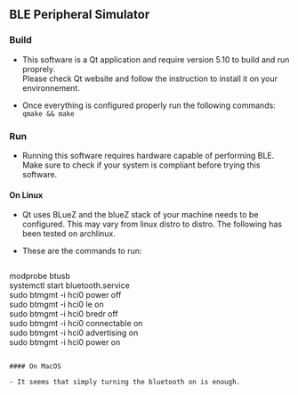 ## BLE Peripheral Simulator

### Build

- This software is a Qt application and require version 5.10 to build and run proprely.  
Please check Qt website and follow the instruction to install it on your environnement. 

- Once everything is configured properly run the following commands:
`qmake && make`

### Run 

 - Running this software requires hardware capable of performing BLE.   
 Make sure to check if your system is compliant before trying this software.

#### On Linux

- Qt uses BLueZ and the blueZ stack of your machine needs to be configured. This may vary from linux distro to distro. The following has been tested on archlinux.

- These are the commands to run:
> ```
modprobe btusb  
systemctl start bluetooth.service   
sudo btmgmt -i hci0 power off   
sudo btmgmt -i hci0 le on  
sudo btmgmt -i hci0 bredr off  
sudo btmgmt -i hci0 connectable on  
sudo btmgmt -i hci0 advertising on  
sudo btmgmt -i hci0 power on  
```

#### On MacOS

- It seems that simply turning the bluetooth on is enough.


